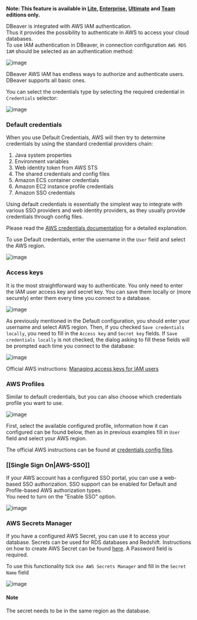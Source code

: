 **Note: This feature is available in [Lite](Lite-Edition), [Enterprise](Enterprise-Edition), [Ultimate](Ultimate-Edition) and <a href="https://dbeaver.com/dbeaver-team-edition">Team</a> editions only.**

DBeaver is integrated with AWS IAM authentication.  
Thus it provides the possibility to authenticate in AWS to access your cloud databases.  
To use IAM authentication in DBeaver, in connection configuration `AWS RDS IAM` should be selected as an authentication method:

![image](https://user-images.githubusercontent.com/20579256/205051128-71dd099b-b6f8-4bad-85a4-19b122d9d624.png)

DBeaver AWS IAM has endless ways to authorize and authenticate users. DBeaver supports all basic ones.

You can select the credentials type by selecting the required credential in `Credentials` selector:

![image](https://user-images.githubusercontent.com/20579256/205051449-b5016103-c77e-45d2-9d2a-1910517c6310.png)

### Default credentials

When you use Default Credentials, AWS will then try to determine credentials by using the standard credential providers chain:

1. Java system properties
1. Environment variables
1. Web identity token from AWS STS
1. The shared credentials and config files
1. Amazon ECS container credentials
1. Amazon EC2 instance profile credentials
1. Amazon SSO credentials

Using default credentials is essentially the simplest way to integrate with various SSO providers and web identity providers, as they usually provide credentials through config files.

Please read the [AWS credentials documentation](https://docs.aws.amazon.com/sdk-for-java/latest/developer-guide/credentials.html) for a detailed explanation.  

To use Default credentials, enter the username in the `User` field and select the AWS region.

![image](https://user-images.githubusercontent.com/20579256/205052240-08e62849-717a-4d64-8f0f-68bdacdfced4.png)

### Access keys

It is the most straightforward way to authenticate. You only need to enter the IAM user access key and secret key. You can save them locally or (more securely) enter them every time you connect to a database.

![image](https://user-images.githubusercontent.com/20579256/205054374-a509af4a-2c20-4a36-87f7-69c3dc7547af.png)

As previously mentioned in the Default configuration, you should enter your username and select AWS region. Then, if you checked `Save credentials locally`, you need to fill in the `Access key` and `Secret key` fields. If `Save credentials locally` is not checked, the dialog asking to fill these fields will be prompted each time you connect to the database:

![image](https://user-images.githubusercontent.com/20579256/205054153-3a26d79a-f03f-48df-9488-47d0bafcd50a.png)

Official AWS instructions: [Managing access keys for IAM users](https://docs.aws.amazon.com/IAM/latest/UserGuide/id_credentials_access-keys.html)

### AWS Profiles

Similar to default credentials, but you can also choose which credentials profile you want to use.  

![image](https://user-images.githubusercontent.com/20579256/205054804-f88cc4a1-1602-4271-b0d7-3d3eb2217581.png)

First, select the available configured profile, information how it can configured can be found below, then as in previous examples fill in `User` field and select your AWS region.  

The official AWS instructions can be found at [credentials config files](https://docs.aws.amazon.com/credref/latest/refdocs/creds-config-files.html).

### [[Single Sign On|AWS-SSO]]

If your AWS account has a configured SSO portal, you can use a web-based SSO authorization.
SSO support can be enabled for Default and Profile-based AWS authorization types.  
You need to turn on the "Enable SSO" option.

![image](https://user-images.githubusercontent.com/20579256/205052749-6282508f-8a08-4280-bff3-4d32a3ae1bc5.png)

### AWS Secrets Manager
If you have a configured AWS Secret, you can use it to access your database. Secrets can be used for RDS databases and Redshift.
Instructions on how to create AWS Secret can be found [here](https://docs.aws.amazon.com/secretsmanager/latest/userguide/).
A Password field is required. 

To use this functionality tick `Use AWS Secrets Manager` and fill in the `Secret Name` field

![image](https://user-images.githubusercontent.com/20579256/205056415-8eef6bc5-9cb4-4914-b388-79598f814189.png)

#### Note
The secret needs to be in the same region as the database.